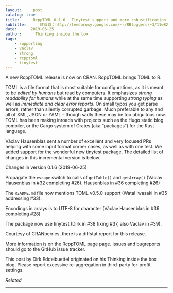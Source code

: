 ```yaml
---
layout:     post
catalog: true
title:      RcppTOML 0.1.6： Tinytest support and more robustification
subtitle:      转载自：http://feedproxy.google.com/~r/RBloggers/~3/11wB2NrLs-c/
date:      2019-06-25
author:      Thinking inside the box
tags:
    - supporting
    - václav
    - strong
    - rcpptoml
    - tinytest
---
```







A new RcppTOML release is now on CRAN. RcppTOML brings TOML to R.

TOML is a file format that is most suitable for configurations, as it is meant to be *edited by humans* but read by computers. It emphasizes *strong readability for humans* while at the same time supporting *strong typing* as well as *immediate and clear error reports*. On small typos you get parse errors, rather than silently corrupted garbage. Much preferable to any and all of XML, JSON or YAML – though sadly these may be too ubiquitous now. TOML has been making inroads with projects such as the Hugo static blog compiler, or the Cargo system of Crates (aka “packages”) for the Rust language.

Václav Hausenblas sent a number of excellent and very focused PRs helping with some input format corner cases, as well as with one test. We added support for the wonderful new tinytest package. The detailed list of changes in this incremental version is below.

> 
Changes in version 0.1.6 (2019-06-25)


Propagate the `escape` switch to calls of `getTable()` and `getArray()` (Václav Hausenblas in #32 completing #26). Hausenblas in #36 completing #26)


The `README.md` file now mentions TOML v0.5.0 support (Watal Iwasaki in #35 addressing #33).


Encodings in arrays is to UTF-8 for character (Václav Hausenblas in #36 completing #28)


The package now use tinytest (Dirk in #38 fixing #37, also Václav in #39).




Courtesy of CRANberries, there is a diffstat report for this release.

More information is on the RcppTOML page page. Issues and bugreports should go to the GitHub issue tracker.


This post by Dirk Eddelbuettel originated on his Thinking inside the box blog. Please report excessive re-aggregation in third-party for-profit settings.




*Related*







---
